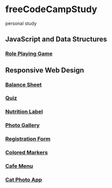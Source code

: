 # freeCodeCampStudy
personal study
## JavaScript and Data Structures
### [Role Playing Game](https://dongs09.github.io/freeCodeCampStudy/JavaScriptAndDataStructures/RolePlayingGame/index.html)

## Responsive Web Design

### [Balance Sheet](https://dongs09.github.io/freeCodeCampStudy/ResponsiveWebDesign/BalanceSheet/index.html)
### [Quiz](https://dongs09.github.io/freeCodeCampStudy/ResponsiveWebDesign/Quiz.html)
### [Nutrition Label](https://dongs09.github.io/freeCodeCampStudy/ResponsiveWebDesign/NutritionLabel.html)
### [Photo Gallery](https://dongs09.github.io/freeCodeCampStudy/ResponsiveWebDesign/PhotoGallery.html)
### [Registration Form](https://dongs09.github.io/freeCodeCampStudy/ResponsiveWebDesign/RegistrationForm.html)
### [Colored Markers](https://dongs09.github.io/freeCodeCampStudy/ResponsiveWebDesign/ColoredMarkers.html)
### [Cafe Menu](https://dongs09.github.io/freeCodeCampStudy/ResponsiveWebDesign/CafeMenu.html)
### [Cat Photo App](https://dongs09.github.io/freeCodeCampStudy/ResponsiveWebDesign/CatPhotoApp.html)
